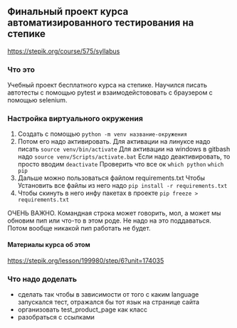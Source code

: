## Финальный проект курса автоматизированного тестирования на степике
https://stepik.org/course/575/syllabus

### Что это
Учебный проект бесплатного курса на степике. Научился писать автотесты с помощью pytest и взаимодейстововать с браузером с помощью selenium.

### Настройка виртуального окружения
1. Создать с помощью `python -m venv название-окружения`
2. Потом его надо активировать.
Для активации на линуксе надо писать `source venv/bin/activate`
Для активации на windows в gitbash надо `source venv/Scripts/activate.bat`
Если надо деактивировать, то просто вводим `deactivate`
Проверить что все ок 
`which python` `which pip`
3. Дальше можно пользоваться файлом requirements.txt
Чтобы Установить все файлы из него надо `pip install -r requirements.txt`
4. Чтобы скинуть в него инфу пакетах в проекте `pip freeze > requirements.txt`

ОЧЕНЬ ВАЖНО.
Командная строка может говорить, мол, а может мы обновим пип или что-то в этом роде. Не надо на это поддаваться. Потом вообще никакой пип работать не будет. 

#### Материалы курса об этом
https://stepik.org/lesson/199980/step/6?unit=174035


### Что надо доделать
- сделать так чтобы в зависимости от того с каким language запускался тест, отражался бы тот язык на странице сайта
- организовать test_product_page как класс
- разобраться с ссылками
